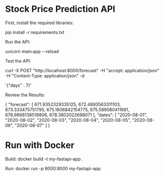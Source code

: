 # Stock Price Prediction API

First, install the required libraries:

pip install -r requirements.txt



Run the API:

uvicorn main:app --reload


Test the API:

curl -X POST "http://localhost:8000/forecast" -H "accept: application/json" -H "Content-Type: application/json" -d

  '{"days" : 7}'



Review the Results:

{
    "forecast": [
        671.9352329335125,
        672.4893563311103,
        673.333475751795,
        675.1806842154775,
        675.589080411661,
        676.9868138519806,
        678.3802022698071
    ],
    "dates": [
        "2020-08-01",
        "2020-08-02",
        "2020-08-03",
        "2020-08-04",
        "2020-08-05",
        "2020-08-06",
        "2020-08-07"
    ]
}





# Run with Docker

Build:
docker build -t my-fastapi-app . 


Run:
docker run -p 8000:8000 my-fastapi-app
